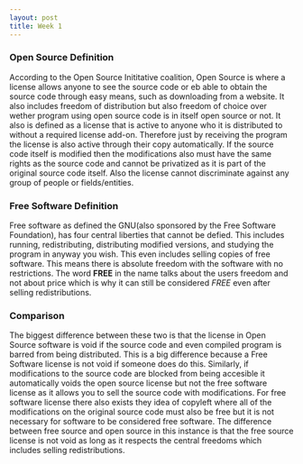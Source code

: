 ```yaml
---
layout: post
title: Week 1
---
```


### Open Source Definition

According to the Open Source Inititative coalition, Open Source is where a license allows anyone to see the source code or eb able to obtain the source code through easy means, such as downloading from a website. It also includes freedom of distribution but also freedom of choice over wether program using open source code is in itself open source or not. It also is defined as a license that is active to anyone who it is distributed to without a required license add-on. Therefore just by receiving the program the license is also active through their copy automatically. If the source code itself is modified then the modifications also must have the same rights as the source code and cannot be privatized as it is part of the original source code itself. Also the license cannot discriminate against any group of people or fields/entities. 

### Free Software Definition

Free software as defined the GNU(also sponsored by the Free Software Foundation), has four central liberties that cannot be defied. This includes running, redistributing, distributing modified versions, and studying the program in anyway you wish. This even includes selling copies of free software. This means there is absolute freedom with the software with no restrictions. The word __FREE__ in the name talks about the users freedom and not about price which is why it can still be considered _FREE_ even after selling redistributions. 

### Comparison

The biggest difference between these two is that the license in Open Source software is void if the source code and even compiled program is barred from being distributed. This is a big difference because a Free Software license is not void if someone does do this. 
Similarly, if modifications to the source code are blocked from being accesible it automatically voids the open source license but not the free software license as it allows you to sell the source code with modifications. For free software license there also exists they idea of copyleft where all of the modifications on the original source code must also be free but it is not necessary for software to be considered free software. The difference between free source and open source in this instance is that the free source license is not void as long as it respects the central freedoms which includes selling redistributions. 



